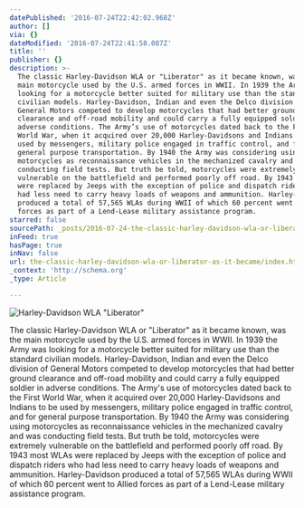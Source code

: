 ```yaml
---
datePublished: '2016-07-24T22:42:02.968Z'
author: []
via: {}
dateModified: '2016-07-24T22:41:58.087Z'
title: ''
publisher: {}
description: >-
  The classic Harley-Davidson WLA or "Liberator" as it became known, was the
  main motorcycle used by the U.S. armed forces in WWII. In 1939 the Army was
  looking for a motorcycle better suited for military use than the standard
  civilian models. Harley-Davidson, Indian and even the Delco division of
  General Motors competed to develop motorcycles that had better ground
  clearance and off-road mobility and could carry a fully equipped soldier in
  adverse conditions. The Army’s use of motorcycles dated back to the First
  World War, when it acquired over 20,000 Harley-Davidsons and Indians to be
  used by messengers, military police engaged in traffic control, and for
  general purpose transportation. By 1940 the Army was considering using
  motorcycles as reconnaissance vehicles in the mechanized cavalry and was
  conducting field tests. But truth be told, motorcycles were extremely
  vulnerable on the battlefield and performed poorly off road. By 1943 most WLAs
  were replaced by Jeeps with the exception of police and dispatch riders who
  had less need to carry heavy loads of weapons and ammunition. Harley-Davidson
  produced a total of 57,565 WLAs during WWII of which 60 percent went to Allied
  forces as part of a Lend-Lease military assistance program.
starred: false
sourcePath: _posts/2016-07-24-the-classic-harley-davidson-wla-or-liberator-as-it-became.md
inFeed: true
hasPage: true
inNav: false
url: the-classic-harley-davidson-wla-or-liberator-as-it-became/index.html
_context: 'http://schema.org'
_type: Article

---
```

![Harley-Davidson WLA  "Liberator"](https://the-grid-user-content.s3-us-west-2.amazonaws.com/f2424733-f6ef-4486-a7af-3a4e6d856ad9.jpg)

The classic Harley-Davidson WLA or "Liberator" as it became known, was the main motorcycle used by the U.S. armed forces in WWII. In 1939 the Army was looking for a motorcycle better suited for military use than the standard civilian models. Harley-Davidson, Indian and even the Delco division of General Motors competed to develop motorcycles that had better ground clearance and off-road mobility and could carry a fully equipped soldier in adverse conditions. The Army's use of motorcycles dated back to the First World War, when it acquired over 20,000 Harley-Davidsons and Indians to be used by messengers, military police engaged in traffic control, and for general purpose transportation. By 1940 the Army was considering using motorcycles as reconnaissance vehicles in the mechanized cavalry and was conducting field tests. But truth be told, motorcycles were extremely vulnerable on the battlefield and performed poorly off road. By 1943 most WLAs were replaced by Jeeps with the exception of police and dispatch riders who had less need to carry heavy loads of weapons and ammunition. Harley-Davidson produced a total of 57,565 WLAs during WWII of which 60 percent went to Allied forces as part of a Lend-Lease military assistance program.